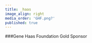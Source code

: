 ```yaml
---
title: _haas
image_align: right
media_order: 'GHF.png?'
published: true
---
```


###Gene Haas Foundation
Gold Sponsor